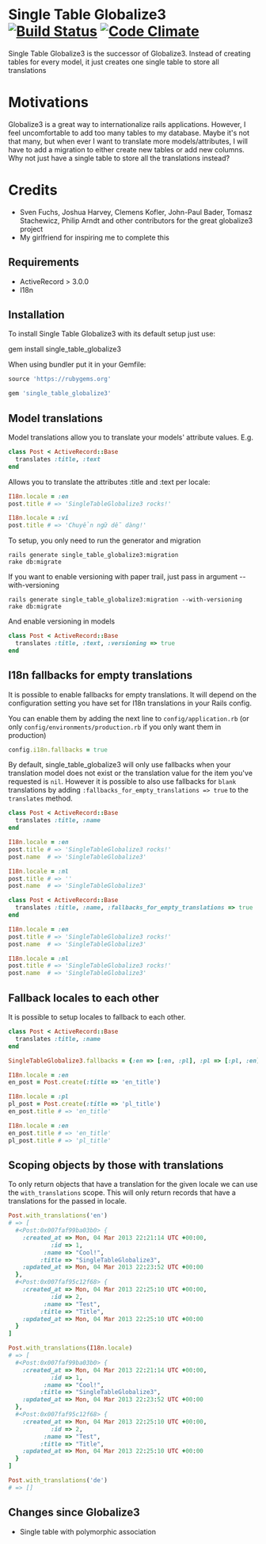 # Single Table Globalize3 [![Build Status](https://travis-ci.org/trongrg/single_table_globalize3.png?branch=master)](https://travis-ci.org/trongrg/single_table_globalize3) [![Code Climate](https://codeclimate.com/github/trongrg/single_table_globalize3.png)](https://codeclimate.com/github/trongrg/single_table_globalize3)

Single Table Globalize3 is the successor of Globalize3. Instead of creating
tables for every model, it just creates one single table to store all translations

# Motivations

Globalize3 is a great way to internationalize rails applications. However, I feel uncomfortable to add too many tables to my database. Maybe it's not that many, but when ever I want to translate more models/attributes, I will have to add a migration to either create new tables or add new columns. Why not just have a single table to store all the translations instead?

# Credits
* Sven Fuchs, Joshua Harvey, Clemens Kofler, John-Paul Bader, Tomasz Stachewicz, Philip Arndt and other contributors for the great globalize3 project
* My girlfriend for inspiring me to complete this

## Requirements

* ActiveRecord > 3.0.0
* I18n

## Installation

To install Single Table Globalize3 with its default setup just use:

gem install single_table_globalize3


When using bundler put it in your Gemfile:

```ruby
source 'https://rubygems.org'

gem 'single_table_globalize3'
```

## Model translations

Model translations allow you to translate your models' attribute values. E.g.

```ruby
class Post < ActiveRecord::Base
  translates :title, :text
end
```

Allows you to translate the attributes :title and :text per locale:

```ruby
I18n.locale = :en
post.title # => 'SingleTableGlobalize3 rocks!'

I18n.locale = :vi
post.title # => 'Chuyển ngữ dễ dàng!'
```

To setup, you only need to run the generator and migration

```
rails generate single_table_globalize3:migration
rake db:migrate
```

If you want to enable versioning with paper trail, just pass in argument --with-versioning

```
rails generate single_table_globalize3:migration --with-versioning
rake db:migrate
```

And enable versioning in models

```ruby
class Post < ActiveRecord::Base
  translates :title, :text, :versioning => true
end
```

## I18n fallbacks for empty translations

It is possible to enable fallbacks for empty translations. It will depend on the
configuration setting you have set for I18n translations in your Rails config.

You can enable them by adding the next line to `config/application.rb` (or only
`config/environments/production.rb` if you only want them in production)

```ruby
config.i18n.fallbacks = true
```

By default, single_table_globalize3 will only use fallbacks when your translation model does
not exist or the translation value for the item you've requested is `nil`.
However it is possible to also use fallbacks for `blank` translations by adding
`:fallbacks_for_empty_translations => true` to the `translates` method.

```ruby
class Post < ActiveRecord::Base
  translates :title, :name
end

I18n.locale = :en
post.title # => 'SingleTableGlobalize3 rocks!'
post.name  # => 'SingleTableGlobalize3'

I18n.locale = :nl
post.title # => ''
post.name  # => 'SingleTableGlobalize3'
```

```ruby
class Post < ActiveRecord::Base
  translates :title, :name, :fallbacks_for_empty_translations => true
end

I18n.locale = :en
post.title # => 'SingleTableGlobalize3 rocks!'
post.name  # => 'SingleTableGlobalize3'

I18n.locale = :nl
post.title # => 'SingleTableGlobalize3 rocks!'
post.name  # => 'SingleTableGlobalize3'
```

## Fallback locales to each other

It is possible to setup locales to fallback to each other.

```ruby
class Post < ActiveRecord::Base
  translates :title, :name
end

SingleTableGlobalize3.fallbacks = {:en => [:en, :pl], :pl => [:pl, :en]}

I18n.locale = :en
en_post = Post.create(:title => 'en_title')

I18n.locale = :pl
pl_post = Post.create(:title => 'pl_title')
en_post.title # => 'en_title'

I18n.locale = :en
en_post.title # => 'en_title'
pl_post.title # => 'pl_title'
```


## Scoping objects by those with translations

To only return objects that have a translation for the given locale we can use
the `with_translations` scope. This will only return records that have a
translations for the passed in locale.

```ruby
Post.with_translations('en')
# => [
  #<Post:0x007faf99ba03b0> {
    :created_at => Mon, 04 Mar 2013 22:21:14 UTC +00:00,
            :id => 1,
          :name => "Cool!",
         :title => "SingleTableGlobalize3",
    :updated_at => Mon, 04 Mar 2013 22:23:52 UTC +00:00
  },
  #<Post:0x007faf95c12f68> {
    :created_at => Mon, 04 Mar 2013 22:25:10 UTC +00:00,
            :id => 2,
          :name => "Test",
         :title => "Title",
    :updated_at => Mon, 04 Mar 2013 22:25:10 UTC +00:00
  }
]

Post.with_translations(I18n.locale)
# => [
  #<Post:0x007faf99ba03b0> {
    :created_at => Mon, 04 Mar 2013 22:21:14 UTC +00:00,
            :id => 1,
          :name => "Cool!",
         :title => "SingleTableGlobalize3",
    :updated_at => Mon, 04 Mar 2013 22:23:52 UTC +00:00
  },
  #<Post:0x007faf95c12f68> {
    :created_at => Mon, 04 Mar 2013 22:25:10 UTC +00:00,
            :id => 2,
          :name => "Test",
         :title => "Title",
    :updated_at => Mon, 04 Mar 2013 22:25:10 UTC +00:00
  }
]

Post.with_translations('de')
# => []
```

## Changes since Globalize3

* Single table with polymorphic association
